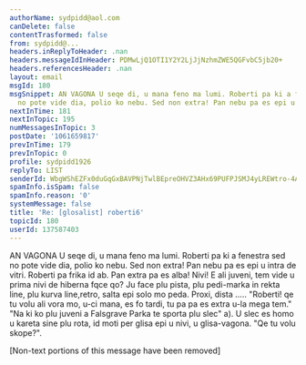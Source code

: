 ```yaml
---
authorName: sydpidd@aol.com
canDelete: false
contentTrasformed: false
from: sydpidd@...
headers.inReplyToHeader: .nan
headers.messageIdInHeader: PDMwLjQ1OTI1Y2Y2LjJjNzhmZWE5QGFvbC5jb20+
headers.referencesHeader: .nan
layout: email
msgId: 180
msgSnippet: AN VAGONA U seqe di, u mana feno ma lumi. Roberti pa ki a fenestra sed
  no pote vide dia, polio ko nebu. Sed non extra! Pan nebu pa es epi u intra de vitri.
nextInTime: 181
nextInTopic: 195
numMessagesInTopic: 3
postDate: '1061659817'
prevInTime: 179
prevInTopic: 0
profile: sydpidd1926
replyTo: LIST
senderId: WbgWShEZFx0duGqGxBAVPNjTwlBEpreOHVZ3AHx69PUFPJSMJ4yLREWtro-4A9AIGC4vThVu
spamInfo.isSpam: false
spamInfo.reason: '0'
systemMessage: false
title: 'Re: [glosalist] roberti6'
topicId: 180
userId: 137587403
---
```


AN VAGONA
U seqe di, u mana feno ma lumi. Roberti pa ki a fenestra sed no pote vide 
dia, polio ko nebu. Sed non extra! Pan nebu pa es epi u intra de vitri. Roberti 
pa frika id ab. Pan extra pa es alba! Nivi! E ali juveni, tem vide u prima nivi 
de hiberna fqce qo? Ju face plu pista, plu pedi-marka in  rekta line, plu 
kurva line,retro, salta epi solo mo peda. Proxi, dista .....
"Roberti! qe tu volu ali vora mo, u-ci mana, es fo tardi, tu pa pa es extra 
u-la mega tem."
"Na ki ko plu juveni a Falsgrave Parka te sporta plu slec" a). U slec es homo 
u kareta sine plu rota, id moti per glisa epi u nivi, u glisa-vagona. "Qe tu 
volu skope?".


[Non-text portions of this message have been removed]


